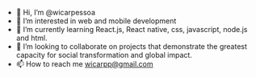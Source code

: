 - 👋 Hi, I’m @wicarpessoa
- 👀 I’m interested in web and mobile development
- 🌱 I’m currently learning React.js, React native, css, javascript, node.js and html.
- 💞️ I’m looking to collaborate on projects that demonstrate the greatest capacity for social transformation and global impact.
- 📫 How to reach me wicarpp@gmail.com

<!---
wicarpessoa/wicarpessoa is a ✨ special ✨ repository because its `README.md` (this file) appears on your GitHub profile.
You can click the Preview link to take a look at your changes.
--->
